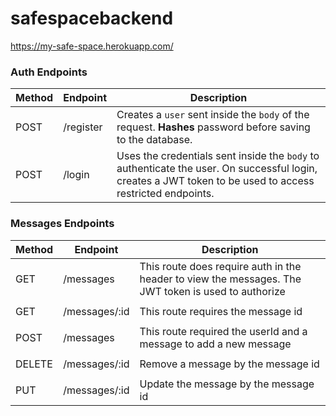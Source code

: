 # safespacebackend

https://my-safe-space.herokuapp.com/


### Auth Endpoints

| Method | Endpoint      | Description                                                                                                                                                                                                                                                                                         |
| ------ | ------------- | --------------------------------------------------------------------------------------------------------------------------------------------------------------------------------------------------------------------------------------------------------------------------------------------------- |
| POST   | /register | Creates a `user` sent inside the `body` of the request. **Hashes** password before saving to the database.                                                                                                                                           |
| POST   | /login    | Uses the credentials sent inside the `body` to authenticate the user. On successful login, creates a JWT token to be used to access restricted endpoints. |


### Messages Endpoints

| Method | Endpoint      | Description                                                                                                                                                                                                                                                                                         |
| ------ | ------------- | --------------------------------------------------------------------------------------------------------------------------------------------------------------------------------------------------------------------------------------------------------------------------------------------------- |
| GET   | /messages    | This route does require auth in the header to view the messages. The JWT token is used to authorize 
                                |
| GET   | /messages/:id    | This route requires the message id
                                            |
| POST   | /messages    | This route required the userId and a message to add a new message 
    |
| DELETE   | /messages/:id    | Remove a message by the message id 
                                    |
| PUT   | /messages/:id    | Update the message by the message id |